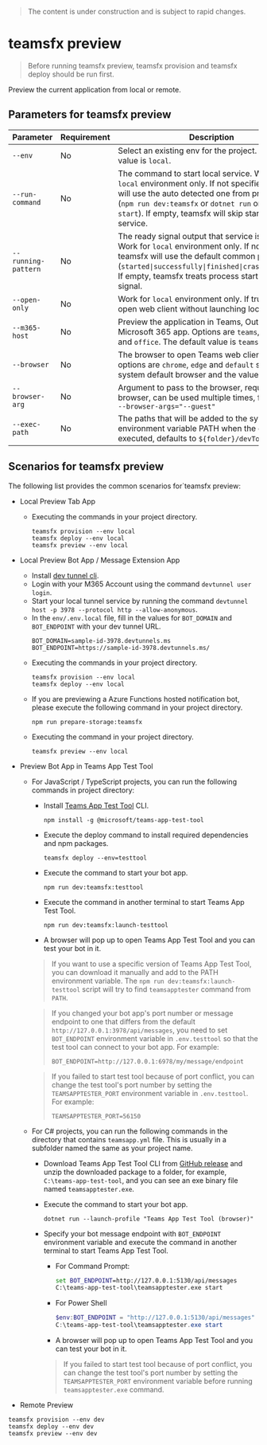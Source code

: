 > The content is under construction and is subject to rapid changes.

# teamsfx preview
> Before running teamsfx preview, teamsfx provision and teamsfx deploy should be run first.

Preview the current application from local or remote.

## Parameters for teamsfx preview
|Parameter|Requirement|Description|
|--|--|--|
|`--env`|No|Select an existing env for the project. The default value is `local`.|
|`--run-command`|No|The command to start local service. Work for `local` environment only. If not specified, teamsfx will use the auto detected one from project type (`npm run dev:teamsfx` or `dotnet run` or `func start`). If empty, teamsfx will skip starting local service.|
|`--running-pattern`|No|The ready signal output that service is launched. Work for `local` environment only. If not specified, teamsfx will use the default common pattern (`started\|successfully\|finished\|crashed\|failed`). If empty, teamsfx treats process start as ready signal.|
|`--open-only`|No|Work for `local` environment only. If true, directly open web client without launching local service.|
|`--m365-host`|No|Preview the application in Teams, Outlook or the Microsoft 365 app. Options are `teams`, `outlook` and `office`. The default value is `teams`.|
|`--browser`|No|The browser to open Teams web client. The options are `chrome`, `edge` and `default` such as system default browser and the value is `default`.|
|`--browser-arg`|No|Argument to pass to the browser, requires --browser, can be used multiple times, for example, `--browser-args="--guest"`|
|`--exec-path`| No | The paths that will be added to the system environment variable PATH when the command is executed, defaults to `${folder}/devTools/func`. |

## Scenarios for teamsfx preview
The following list provides the common scenarios for`teamsfx preview:
- Local Preview Tab App
  - Executing the commands in your project directory.
    ```shell
    teamsfx provision --env local
    teamsfx deploy --env local
    teamsfx preview --env local
    ```

- Local Preview Bot App / Message Extension App
  - Install [dev tunnel cli](https://aka.ms/teamsfx-install-dev-tunnel).
  - Login with your M365 Account using the command `devtunnel user login`.
  - Start your local tunnel service by running the command `devtunnel host -p 3978 --protocol http --allow-anonymous`.
  - In the `env/.env.local` file, fill in the values for `BOT_DOMAIN` and `BOT_ENDPOINT` with your dev tunnel URL.
    ```
    BOT_DOMAIN=sample-id-3978.devtunnels.ms
    BOT_ENDPOINT=https://sample-id-3978.devtunnels.ms/
    ```
  - Executing the commands in your project directory.
    ```shell
    teamsfx provision --env local
    teamsfx deploy --env local
    ```
  - If you are previewing a Azure Functions hosted notification bot, please execute the following command in your project directory.
    ```shell
    npm run prepare-storage:teamsfx
    ```
  - Executing the command in your project directory.
    ```shell
    teamsfx preview --env local
    ```

- Preview Bot App in Teams App Test Tool
  - For JavaScript / TypeScript projects, you can run the following commands in project directory:
    - Install [Teams App Test Tool](https://www.npmjs.com/package/@microsoft/teams-app-test-tool) CLI.
      ```
      npm install -g @microsoft/teams-app-test-tool
      ```
    - Execute the deploy command to install required dependencies and npm packages.
      ```
      teamsfx deploy --env=testtool
      ```
    - Execute the command to start your bot app.
      ```
      npm run dev:teamsfx:testtool
      ```
    - Execute the command in another terminal to start Teams App Test Tool.
      ```
      npm run dev:teamsfx:launch-testtool
      ```

    - A browser will pop up to open Teams App Test Tool and you can test your bot in it.

    > If you want to use a specific version of Teams App Test Tool, you can download it manually and add to the PATH environment variable. The `npm run dev:teamsfx:launch-testtool` script will try to find `teamsapptester` command from `PATH`.
    
    > If you changed your bot app's port number or message endpoint to one that differs from the default `http://127.0.0.1:3978/api/messages`, you need to set `BOT_ENDPOINT` environment variable in `.env.testtool` so that the test tool can connect to your bot app. For example:
    > ```
    > BOT_ENDPOINT=http://127.0.0.1:6978/my/message/endpoint
    > ```
    
    > If you failed to start test tool because of port conflict, you can change the test tool's port number by setting the `TEAMSAPPTESTER_PORT` environment variable in `.env.testtool`. For example:
    > ```
    > TEAMSAPPTESTER_PORT=56150
    > ```

  - For C# projects, you can run the following commands in the directory that contains `teamsapp.yml` file. This is usually in a subfolder named the same as your project name.
    - Download Teams App Test Tool CLI from [GitHub release](https://github.com/OfficeDev/TeamsFx/releases?q=teams-app-test-tool&expanded=true) and unzip the downloaded package to a folder, for example, `C:\teams-app-test-tool`, and you can see an exe binary file named `teamsapptester.exe`.
    - Execute the command to start your bot app.
      ```
      dotnet run --launch-profile "Teams App Test Tool (browser)"
      ```
    - Specify your bot message endpoint with `BOT_ENDPOINT` environment variable and execute the command in another terminal to start Teams App Test Tool.
      - For Command Prompt:
        ```cmd
        set BOT_ENDPOINT=http://127.0.0.1:5130/api/messages
        C:\teams-app-test-tool\teamsapptester.exe start
        ```

      - For Power Shell
        ```powershell
        $env:BOT_ENDPOINT = "http://127.0.0.1:5130/api/messages"
        C:\teams-app-test-tool\teamsapptester.exe start
        ```
      - A browser will pop up to open Teams App Test Tool and you can test your bot in it.

      > If you failed to start test tool because of port conflict, you can change the test tool's port number by setting the `TEAMSAPPTESTER_PORT` environment variable before running `teamsapptester.exe` command.

- Remote Preview
```shell
teamsfx provision --env dev
teamsfx deploy --env dev
teamsfx preview --env dev
```
